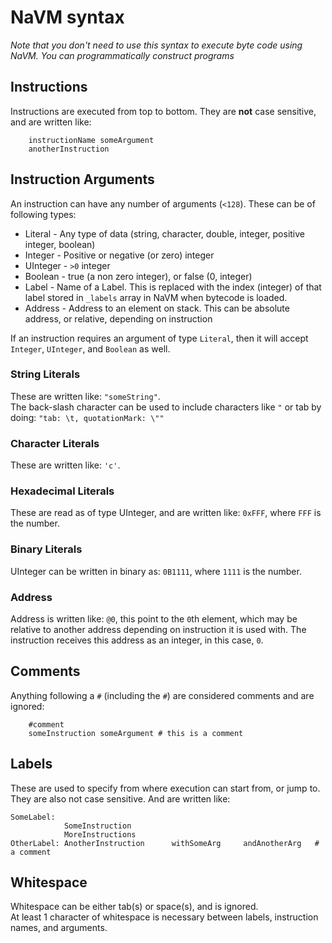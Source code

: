 # NaVM syntax

_Note that you don't need to use this syntax to execute byte code using NaVM. You can programmatically construct programs_ 

## Instructions
Instructions are executed from top to bottom.
They are **not** case sensitive, and are written like:  
```
	instructionName someArgument
	anotherInstruction
```

## Instruction Arguments

An instruction can have any number of arguments (`<128`). These can be of following types:

* Literal - Any type of data (string, character, double, integer, positive integer, boolean)
* Integer - Positive or negative (or zero) integer
* UInteger - `>0` integer
* Boolean - true (a non zero integer), or false (0, integer)
* Label - Name of a Label. This is replaced with the index (integer) of that label stored in `_labels` array in NaVM when bytecode is loaded.
* Address - Address to an element on stack. This can be absolute address, or relative, depending on instruction

If an instruction requires an argument of type `Literal`, then it will accept `Integer`, `UInteger`, and `Boolean` as well.

### String Literals
These are written like: `"someString"`.  
The back-slash character can be used to include characters like `"` or tab by doing: `"tab: \t, quotationMark: \""`

### Character Literals
These are written like: `'c'`.  

### Hexadecimal Literals
These are read as of type UInteger, and are written like: `0xFFF`, where `FFF` is the number.

### Binary Literals
UInteger can be written in binary as: `0B1111`, where `1111` is the number.

### Address
Address is written like: `@0`, this point to the `0`th element, which may be relative to another address depending on instruction it is used with.
The instruction receives this address as an integer, in this case, `0`.

## Comments
Anything following a `#` (including the `#`) are considered comments and are ignored:  

```
	#comment
	someInstruction someArgument # this is a comment
```

## Labels
These are used to specify from where execution can start from, or jump to.  
They are also not case sensitive. And are written like:

```
SomeLabel:
			SomeInstruction
			MoreInstructions
OtherLabel: AnotherInstruction		withSomeArg		andAnotherArg	# a comment
```

## Whitespace
Whitespace can be either tab(s) or space(s), and is ignored.  
At least 1 character of whitespace is necessary between labels, instruction names, and arguments.
